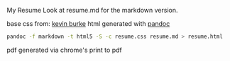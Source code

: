 My Resume
Look at resume.md for the markdown version.

base css from: [kevin burke](http://kevinburke.bitbucket.org/markdowncss/)
html generated with [pandoc](http://johnmacfarlane.net/pandoc/)
```bash
pandoc -f markdown -t html5 -S -c resume.css resume.md > resume.html
```
pdf generated via chrome's print to pdf

